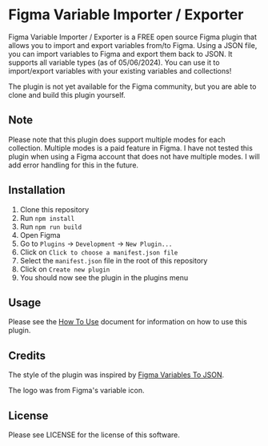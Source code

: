 # Figma Variable Importer / Exporter

Figma Variable Importer / Exporter is a FREE open source Figma plugin that allows you to import and export variables from/to Figma. Using a JSON file, you can import variables to Figma and export them back to JSON. It supports all variable types (as of 05/06/2024). You can use it to import/export variables with your existing variables and collections!

The plugin is not yet available for the Figma community, but you are able to clone and build this plugin yourself.

## Note

Please note that this plugin does support multiple modes for each collection. Multiple modes is a paid feature in Figma. I have not tested this plugin when using a Figma account that does not have multiple modes. I will add error handling for this in the future.

## Installation

1. Clone this repository
2. Run `npm install`
3. Run `npm run build`
4. Open Figma
5. Go to `Plugins` -> `Development` -> `New Plugin...`
6. Click on `Click to choose a manifest.json file`
7. Select the `manifest.json` file in the root of this repository
8. Click on `Create new plugin`
9. You should now see the plugin in the plugins menu

## Usage

Please see the [How To Use](doc/HowToUse.md) document for information on how to use this plugin.

## Credits

The style of the plugin was inspired by [Figma Variables To JSON](https://www.figma.com/community/plugin/1345399750040406570/figma-variables-to-json).

The logo was from Figma's variable icon.

## License

Please see LICENSE for the license of this software.

